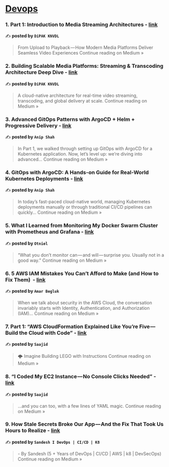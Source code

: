 
<h1><a href=https://medium.com/tag/devops/recommended target="_blank" rel="noopener noreferrer">Devops</a></h1>
<h3>1. Part 1: Introduction to Media Streaming Architectures - <a href="https://medium.com/@kdeepak99/part-1-introduction-to-media-streaming-architectures-e72c0b0ee4cd?source=rss------devops-5" target="_blank" rel="noopener noreferrer">link</a></h3>

✍️ **posted by `DiPAK KNVDL`**

<blockquote>From Upload to Playback — How Modern Media Platforms Deliver Seamless Video Experiences
Continue reading on Medium »</blockquote>

<h3>2.  Building Scalable Media Platforms: Streaming & Transcoding Architecture Deep Dive - <a href="https://medium.com/@kdeepak99/building-scalable-media-platforms-streaming-transcoding-architecture-deep-dive-f26bddbd6220?source=rss------devops-5" target="_blank" rel="noopener noreferrer">link</a></h3>

✍️ **posted by `DiPAK KNVDL`**

<blockquote>A cloud-native architecture for real-time video streaming, transcoding, and global delivery at scale.
Continue reading on Medium »</blockquote>

<h3>3. Advanced GitOps Patterns with ArgoCD + Helm + Progressive Delivery - <a href="https://medium.com/@anip.shah1/advanced-gitops-patterns-with-argocd-helm-progressive-delivery-342a8a2758f9?source=rss------devops-5" target="_blank" rel="noopener noreferrer">link</a></h3>

✍️ **posted by `Anip Shah`**

<blockquote>In Part 1, we walked through setting up GitOps with ArgoCD for a Kubernetes application. Now, let’s level up: we’re diving into advanced…
Continue reading on Medium »</blockquote>

<h3>4. GitOps with ArgoCD: A Hands-on Guide for Real-World Kubernetes Deployments - <a href="https://medium.com/@anip.shah1/gitops-with-argocd-a-hands-on-guide-for-real-world-kubernetes-deployments-b04af9448ea9?source=rss------devops-5" target="_blank" rel="noopener noreferrer">link</a></h3>

✍️ **posted by `Anip Shah`**

<blockquote>In today’s fast-paced cloud-native world, managing Kubernetes deployments manually or through traditional CI/CD pipelines can quickly…
Continue reading on Medium »</blockquote>

<h3>5. What I Learned from Monitoring My Docker Swarm Cluster with Prometheus and Grafana - <a href="https://medium.com/@otniel-tamini/what-i-learned-from-monitoring-my-docker-swarm-cluster-with-prometheus-and-grafana-1bd217ddf7e3?source=rss------devops-5" target="_blank" rel="noopener noreferrer">link</a></h3>

✍️ **posted by `Otniel`**

<blockquote>“What you don’t monitor can — and will — surprise you. Usually not in a good way.”
Continue reading on Medium »</blockquote>

<h3>6. 5 AWS IAM Mistakes You Can’t Afford to Make (and How to Fix Them) ️ - <a href="https://medium.com/@amar.begluk/5-aws-iam-mistakes-you-cant-afford-to-make-and-how-to-fix-them-%EF%B8%8F-bc0a056c8ae3?source=rss------devops-5" target="_blank" rel="noopener noreferrer">link</a></h3>

✍️ **posted by `Amar Begluk`**

<blockquote>When we talk about security in the AWS Cloud, the conversation invariably starts with Identity, Authentication, and Authorization (IAM)…
Continue reading on Medium »</blockquote>

<h3>7.  Part 1: “AWS CloudFormation Explained Like You’re Five — Build the Cloud with Code” - <a href="https://medium.com/@saajidshaik10/part-1-aws-cloudformation-explained-like-youre-five-build-the-cloud-with-code-009281cee5ef?source=rss------devops-5" target="_blank" rel="noopener noreferrer">link</a></h3>

✍️ **posted by `Saajid`**

<blockquote>🌩️ Imagine Building LEGO with Instructions
Continue reading on Medium »</blockquote>

<h3>8.  “I Coded My EC2 Instance — No Console Clicks Needed” - <a href="https://medium.com/@saajidshaik10/i-coded-my-ec2-instance-no-console-clicks-needed-1ed440ebc6d8?source=rss------devops-5" target="_blank" rel="noopener noreferrer">link</a></h3>

✍️ **posted by `Saajid`**

<blockquote>…and you can too, with a few lines of YAML magic.
Continue reading on Medium »</blockquote>

<h3>9. How Stale Secrets Broke Our App — And the Fix That Took Us Hours to Realize - <a href="https://medium.com/@sandeshkumarsonigzr1807/how-stale-secrets-broke-our-app-and-the-fix-that-took-us-hours-to-realize-eed7dd48bda8?source=rss------devops-5" target="_blank" rel="noopener noreferrer">link</a></h3>

✍️ **posted by `Sandesh I DevOps | CI/CD | K8`**

<blockquote>- By Sandesh (5 + Years of DevOps | CI/CD | AWS | k8 | DevSecOps)
Continue reading on Medium »</blockquote>

